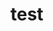 # test





























































































